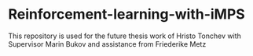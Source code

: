 # Reinforcement-learning-with-iMPS
This repository is used for the future thesis work of Hristo Tonchev with Supervisor Marin Bukov and assistance from Friederike Metz
